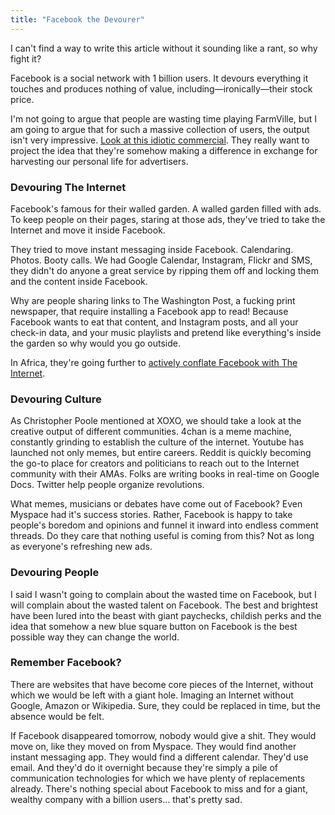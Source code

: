 ```yaml
---
title: "Facebook the Devourer"
---
```


I can't find a way to write this article without it sounding like a rant, so why fight it?

Facebook is a social network with 1 billion users. It devours everything it touches and produces nothing of value, including&mdash;ironically&mdash;their stock price.

I'm not going to argue that people are wasting time playing FarmVille, but I am going to argue that for such a massive collection of users, the output isn't very impressive. [Look at this idiotic commercial](http://www.huffingtonpost.com/2012/10/04/facebooks-new-ad-things-that-connect-us-chairs-universe_n_1939862.html). They really want to project the idea that they're somehow making a difference in exchange for harvesting our personal life for advertisers.

### Devouring The Internet

Facebook's famous for their walled garden. A walled garden filled with ads. To keep people on their pages, staring at those ads, they've tried to take the Internet and move it inside Facebook.

They tried to move instant messaging inside Facebook. Calendaring. Photos. Booty calls. We had Google Calendar, Instagram, Flickr and SMS, they didn't do anyone a great service by ripping them off and locking them and the content inside Facebook.

Why are people sharing links to The Washington Post, a fucking print newspaper, that require installing a Facebook app to read! Because Facebook wants to eat that content, and Instagram posts, and all your check-in data, and your music playlists and pretend like everything's inside the garden so why would you go outside.

In Africa, they're going further to [actively conflate Facebook with The Internet](http://qz.com/5180/facebooks-plan-to-find-its-next-billion-users-convince-them-the-internet-and-facebook-are-the-same/).

### Devouring Culture

As Christopher Poole mentioned at XOXO, we should take a look at the creative output of different communities. 4chan is a meme machine, constantly grinding to establish the culture of the internet. Youtube has launched not only memes, but entire careers. Reddit is quickly becoming the go-to place for creators and politicians to reach out to the Internet community with their AMAs. Folks are writing books in real-time on Google Docs. Twitter help people organize revolutions.

What memes, musicians or debates have come out of Facebook? Even Myspace had it's success stories. Rather, Facebook is happy to take people's boredom and opinions and funnel it inward into endless comment threads. Do they care that nothing useful is coming from this? Not as long as everyone's refreshing new ads.

### Devouring People

I said I wasn't going to complain about the wasted time on Facebook, but I will complain about the wasted talent on Facebook. The best and brightest have been lured into the beast with giant paychecks, childish perks and the idea that somehow a new blue square button on Facebook is the best possible way they can change the world.

### Remember Facebook?

There are websites that have become core pieces of the Internet, without which we would be left with a giant hole. Imaging an Internet without Google, Amazon or Wikipedia. Sure, they could be replaced in time, but the absence would be felt.

If Facebook disappeared tomorrow, nobody would give a shit. They would move on, like they moved on from Myspace. They would find another instant messaging app. They would find a different calendar. They'd use email. And they'd do it overnight because they're simply a pile of communication technologies for which we have plenty of replacements already. There's nothing special about Facebook to miss and for a giant, wealthy company with a billion users… that's pretty sad.